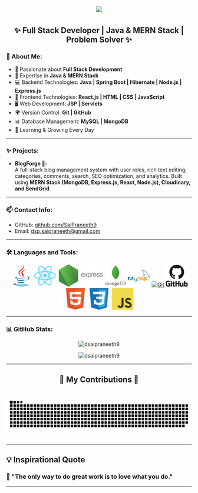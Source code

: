 <h1 align="center">
    <img src="https://readme-typing-svg.herokuapp.com/?font=Righteous&size=35&center=true&vCenter=true&width=500&height=70&duration=4000&lines=Hi+There!+%F0%9F%91%8B;+I'm+Sai Praneeth!;" />
</h1>

<h2 align="center">✨ Full Stack Developer | Java & MERN Stack | Problem Solver ✨</h2>


### 🌟 About Me:
- 🚀 Passionate about **Full Stack Development**  
- 🧠 Expertise in **Java & MERN Stack**  
- 💻 Backend Technologies: **Java | Spring Boot | Hibernate | Node.js | Express.js**  
- 🎨 Frontend Technologies: **React.js | HTML | CSS | JavaScript**  
- 🖥️ Web Development: **JSP | Servlets**  
- 🌍 Version Control: **Git | GitHub**  
- 📊 Database Management: **MySQL | MongoDB**  
- 🌱 Learning & Growing Every Day  

---

  ### ✨ Projects:

- **BlogForge 📝:**  
  A full-stack blog management system with user roles, rich text editing, categories, comments, search, SEO optimization, and analytics. Built using **MERN Stack (MongoDB, Express.js, React, Node.js), Cloudinary, and SendGrid**.

---

### 📫 Contact Info:
- GitHub: [github.com/SaiPraneeth9](https://github.com/dsaipraneeth9)  
- Email: [dsp.saipraneeth@gmail.com](mailto:dsp.saipraneeth@gmail.cpm)


---

### 🛠️ Languages and Tools:
<p align="center">
  <a href="https://www.java.com" target="_blank"><img src="https://raw.githubusercontent.com/devicons/devicon/master/icons/java/java-original.svg" alt="Java" width="60" height="60"/></a>
  <a href="https://react.dev" target="_blank"><img src="https://raw.githubusercontent.com/devicons/devicon/master/icons/react/react-original.svg" alt="React" width="60" height="60"/></a>
  <a href="https://nodejs.org/" target="_blank"><img src="https://raw.githubusercontent.com/devicons/devicon/master/icons/nodejs/nodejs-original.svg" alt="Node.js" width="60" height="60"/></a>
  <a href="https://expressjs.com/" target="_blank"><img src="https://raw.githubusercontent.com/devicons/devicon/master/icons/express/express-original-wordmark.svg" alt="Express.js" width="60" height="60"/></a>
  <a href="https://www.mongodb.com/" target="_blank"><img src="https://raw.githubusercontent.com/devicons/devicon/master/icons/mongodb/mongodb-original-wordmark.svg" alt="MongoDB" width="60" height="60"/></a>
  <a href="https://www.mysql.com/" target="_blank"><img src="https://raw.githubusercontent.com/devicons/devicon/master/icons/mysql/mysql-original-wordmark.svg" alt="MySQL" width="60" height="60"/></a>
  <a href="https://git-scm.com/" target="_blank"><img src="https://www.vectorlogo.zone/logos/git-scm/git-scm-icon.svg" alt="Git" width="60" height="60"/></a>
  <a href="https://github.com/" target="_blank"><img src="https://raw.githubusercontent.com/devicons/devicon/master/icons/github/github-original-wordmark.svg" alt="GitHub" width="60" height="60"/></a>
  <a href="https://developer.mozilla.org/en-US/docs/Web/HTML" target="_blank"><img src="https://raw.githubusercontent.com/devicons/devicon/master/icons/html5/html5-original.svg" alt="HTML5" width="60" height="60"/></a>
  <a href="https://developer.mozilla.org/en-US/docs/Web/CSS" target="_blank"><img src="https://raw.githubusercontent.com/devicons/devicon/master/icons/css3/css3-original.svg" alt="CSS3" width="60" height="60"/></a>
  <a href="https://developer.mozilla.org/en-US/docs/Web/JavaScript" target="_blank"><img src="https://raw.githubusercontent.com/devicons/devicon/master/icons/javascript/javascript-original.svg" alt="JavaScript" width="60" height="60"/></a>
</p>


---

### 📊 GitHub Stats:
<p align="center">
<img src="https://github-readme-stats.vercel.app/api?username=dsaipraneeth9&show_icons=true&locale=en" alt="dsaipraneeth9" />
</p>
<p align="center">
<img src="https://github-readme-streak-stats.herokuapp.com/?user=dsaipraneeth9" alt="dsaipraneeth9" />
</p>

---

<div align="center">
  <h2>🐍 My Contributions 🐍</h2>
  <br>
  <img alt="snake eating my contributions" src="https://raw.githubusercontent.com/salesp07/salesp07/output/github-contribution-grid-snake.svg" />
</div>

---

<h2>💡 Inspirational Quote</h2>
<h3>🌟 "The only way to do great work is to love what you do."</h3>

---




